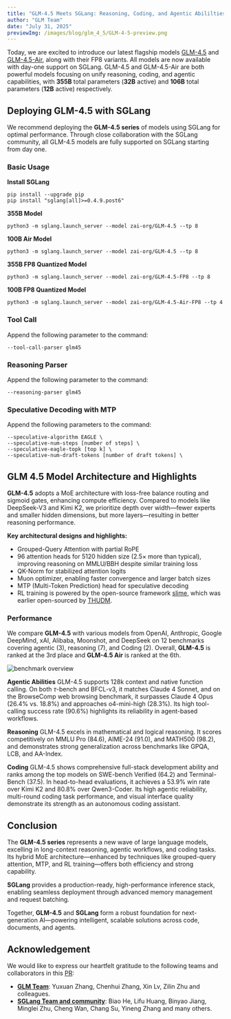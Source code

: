 ```yaml
---
title: "GLM-4.5 Meets SGLang: Reasoning, Coding, and Agentic Abililties"
author: "GLM Team"
date: "July 31, 2025"
previewImg: /images/blog/glm_4_5/GLM-4-5-preview.png
---
```


Today, we are excited to introduce our latest flagship models [GLM-4.5](https://huggingface.co/zai-org/GLM-4.5) and [GLM-4.5-Air](https://huggingface.co/zai-org/GLM-4.5-Air), along with their FP8 variants. All models are now available with day-one support on SGLang.
GLM-4.5 and GLM-4.5-Air are both powerful models focusing on unify reasoning, coding, and agentic capabilities, with **355B** total parameters (**32B** active) and **106B** total parameters (**12B** active) respectively. 


## Deploying GLM-4.5 with SGLang 

We recommend deploying the **GLM-4.5 series** of models using SGLang for optimal performance. Through close collaboration with the SGLang community, all GLM-4.5 models are fully supported on SGLang starting from day one.

### Basic Usage


**Install SGLang**
```
pip install --upgrade pip
pip install "sglang[all]>=0.4.9.post6"
```

**355B Model**
```
python3 -m sglang.launch_server --model zai-org/GLM-4.5 --tp 8
```
**100B Air Model**
```
python3 -m sglang.launch_server --model zai-org/GLM-4.5 --tp 8
```
**355B FP8 Quantized Model**
```
python3 -m sglang.launch_server --model zai-org/GLM-4.5-FP8 --tp 8
```
**100B FP8 Quantized Model**
```
python3 -m sglang.launch_server --model zai-org/GLM-4.5-Air-FP8 --tp 4
```

### Tool Call 
Append the following parameter to the command:
```
--tool-call-parser glm45 
```
### Reasoning Parser
Append the following parameter to the command:
```
--reasoning-parser glm45
```

### Speculative Decoding with MTP
Append the following parameters to the command:
```
--speculative-algorithm EAGLE \
--speculative-num-steps [number of steps] \
--speculative-eagle-topk [top k] \
--speculative-num-draft-tokens [number of draft tokens] \
```

## GLM 4.5 Model Architecture and Highlights
**GLM-4.5** adopts a MoE architecture with loss-free balance routing and sigmoid gates, enhancing compute efficiency. Compared to models like DeepSeek-V3 and Kimi K2, we prioritize depth over width—fewer experts and smaller hidden dimensions, but more layers—resulting in better reasoning performance.

**Key architectural designs and highlights:**
* Grouped-Query Attention with partial RoPE
* 96 attention heads for 5120 hidden size (2.5× more than typical), improving reasoning on MMLU/BBH despite similar training loss
* QK-Norm for stabilized attention logits
* Muon optimizer, enabling faster convergence and larger batch sizes
* MTP (Multi-Token Prediction) head for speculative decoding
* RL training is powered by the open-source framework [slime](https://github.com/THUDM/slime), which was earlier open-sourced by [THUDM](https://github.com/thudm).


### Performance
We compare **GLM-4.5** with various models from OpenAI, Anthropic, Google DeepMind, xAI, Alibaba, Moonshot, and DeepSeek on 12 benchmarks covering agentic (3), reasoning (7), and Coding (2). Overall, **GLM-4.5** is ranked at the 3rd place and **GLM-4.5 Air** is ranked at the 6th.

![benchmark overview](/images/blog/glm_4_5/benchmark-overview.png)


**Agentic Abilities**
GLM-4.5 supports 128k context and native function calling. On both $\tau$-bench and BFCL-v3, it matches Claude 4 Sonnet, and on the BrowseComp web browsing benchmark, it surpasses Claude 4 Opus (26.4% vs. 18.8%) and approaches o4-mini-high (28.3%). Its high tool-calling success rate (90.6%) highlights its reliability in agent-based workflows.

**Reasoning**
GLM-4.5 excels in mathematical and logical reasoning. It scores competitively on MMLU Pro (84.6), AIME-24 (91.0), and MATH500 (98.2), and demonstrates strong generalization across benchmarks like GPQA, LCB, and AA-Index.

**Coding**
GLM-4.5 shows comprehensive full-stack development ability and ranks among the top models on SWE-bench Verified (64.2) and Terminal-Bench (37.5). In head-to-head evaluations, it achieves a 53.9% win rate over Kimi K2 and 80.8% over Qwen3-Coder. Its high agentic reliability, multi-round coding task performance, and visual interface quality demonstrate its strength as an autonomous coding assistant.

## Conclusion
The **GLM-4.5 series** represents a new wave of large language models, excelling in long-context reasoning, agentic workflows, and coding tasks. Its hybrid MoE architecture—enhanced by techniques like grouped-query attention, MTP, and RL training—offers both efficiency and strong capability.

**SGLang** provides a production-ready, high-performance inference stack, enabling seamless deployment through advanced memory management and request batching.

Together, **GLM-4.5** and **SGLang** form a robust foundation for next-generation AI—powering intelligent, scalable solutions across code, documents, and agents.

## Acknowledgement
We would like to express our heartfelt gratitude to the following teams and collaborators in this [PR](https://github.com/sgl-project/sglang/pull/8224):

- **[GLM Team](https://github.com/THUDM/GLM)**: Yuxuan Zhang, Chenhui Zhang, Xin Lv, Zilin Zhu and colleagues.
- **[SGLang Team and community](https://docs.sglang.ai/index.html)**: Biao He, Lifu Huang, Binyao Jiang, Minglei Zhu, Cheng Wan, Chang Su, Yineng Zhang and many others.
